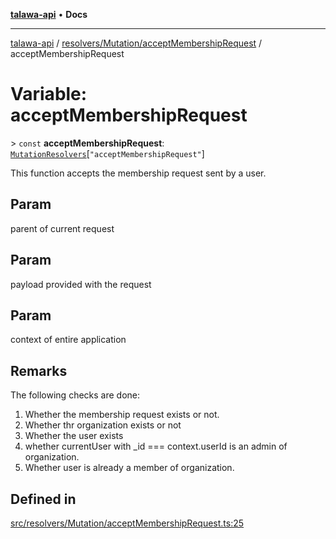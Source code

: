 [**talawa-api**](../../../../README.md) • **Docs**

***

[talawa-api](../../../../modules.md) / [resolvers/Mutation/acceptMembershipRequest](../README.md) / acceptMembershipRequest

# Variable: acceptMembershipRequest

\> `const` **acceptMembershipRequest**: [`MutationResolvers`](../../../../types/generatedGraphQLTypes/type-aliases/MutationResolvers.md)\[`"acceptMembershipRequest"`\]

This function accepts the membership request sent by a user.

## Param

parent of current request

## Param

payload provided with the request

## Param

context of entire application

## Remarks

The following checks are done:
1. Whether the membership request exists or not.
2. Whether thr organization exists or not
3. Whether the user exists
4. whether currentUser with _id === context.userId is an admin of organization.
5. Whether user is already a member of organization.

## Defined in

[src/resolvers/Mutation/acceptMembershipRequest.ts:25](https://github.com/PalisadoesFoundation/talawa-api/blob/790ab2939a7c80eb0ff31afd318f8889a001f225/src/resolvers/Mutation/acceptMembershipRequest.ts#L25)
